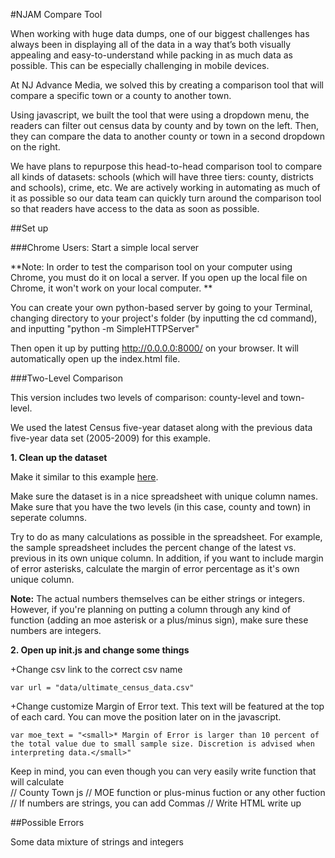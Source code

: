 #NJAM Compare Tool

When working with huge data dumps, one of our biggest challenges has always been in displaying all of the data in a way that’s both visually appealing and easy-to-understand while packing in as much data as possible. This can be especially challenging in mobile devices. 

At NJ Advance Media, we solved this by creating a comparison tool that will compare a specific town or a county to another town. 

Using javascript, we built the tool that were using a dropdown menu, the readers can filter out census data by county and by town on the left. Then, they can compare the data to another county or town in a second dropdown on the right. 

We have plans to repurpose this head-to-head comparison tool to compare all kinds of datasets: schools (which will have three tiers: county, districts and schools), crime, etc. We are actively working in automating as much of it as possible so our data team can quickly turn around the comparison tool so that readers have access to the data as soon as possible.

##Set up 

###Chrome Users: Start a simple local server

**Note: In order to test the comparison tool on your computer using Chrome, you must do it on local a server. If you open up the local file on Chrome, it won't work on your local computer. **

You can create your own python-based server by going to your Terminal, changing directory to your project's folder (by inputting the cd command), and inputting "python -m SimpleHTTPServer"

Then open it up by putting http://0.0.0.0:8000/ on your browser. It will automatically open up the index.html file.  

###Two-Level Comparison

This version includes two levels of comparison: county-level and town-level.

We used the latest Census five-year dataset along with the previous data five-year data set (2005-2009) for this example. 

**1. Clean up the dataset**

Make it similar to this example [here](https://github.com/CarlaAstudillo/comparison_tool/blob/master/Census/head-to-head_census_cards/data/sample_census_data.csv).

Make sure the dataset is in a nice spreadsheet with unique column names. Make sure that you have the two levels (in this case, county and town) in seperate columns. 


Try to do as many calculations as possible in the spreadsheet. For example, the sample spreadsheet includes the percent change of the latest vs. previous in its own unique column. In addition, if you want to include margin of error asterisks, calculate the margin of error percentage as it's own unique column. 

**Note:** The actual numbers themselves can be either strings or integers. However, if you're planning on putting a column through any kind of function (adding an moe asterisk or a plus/minus sign), make sure these numbers are integers. 

**2. Open up init.js and change some things**

  +Change csv link to the correct csv name

	var url = "data/ultimate_census_data.csv"

  +Change customize Margin of Error text. This text will be featured at the top of each card. You can move the position later on in the javascript.

	var moe_text = "<small>* Margin of Error is larger than 10 percent of the total value due to small sample size. Discretion is advised when interpreting data.</small>"	



Keep in mind, you can even though you can very easily write function that will calculate  
// County Town js
// MOE function or plus-minus fuction or any other fuction
// If numbers are strings, you can add Commas
// Write HTML write up


##Possible Errors

Some data mixture of strings and integers

